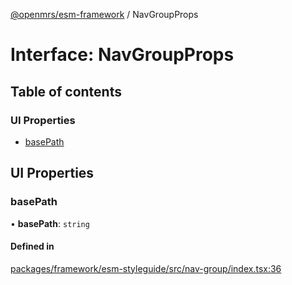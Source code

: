 [@openmrs/esm-framework](../API.md) / NavGroupProps

# Interface: NavGroupProps

## Table of contents

### UI Properties

- [basePath](NavGroupProps.md#basepath)

## UI Properties

### basePath

• **basePath**: `string`

#### Defined in

[packages/framework/esm-styleguide/src/nav-group/index.tsx:36](https://github.com/openmrs/openmrs-esm-core/blob/main/packages/framework/esm-styleguide/src/nav-group/index.tsx#L36)

